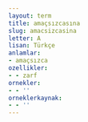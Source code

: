```yaml
---
layout: term
title: amaçsızcasına
slug: amacsizcasina
letter: A
lisan: Türkçe
anlamlar:
- amaçsızca
ozellikler:
- - zarf
ornekler:
- - ''
orneklerkaynak:
- - ''
---
```

